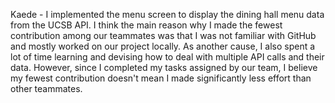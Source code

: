 Kaede - I implemented the menu screen to display the dining hall menu data from the UCSB API. I think the main reason why I made the fewest contribution among our teammates was that I was not familiar with GitHub and mostly worked on our project locally. As another cause, I also spent a lot of time learning and devising how to deal with multiple API calls and their data. However, since I completed my tasks assigned by our team, I believe my fewest contribution doesn't mean I made significantly less effort than other teammates.
